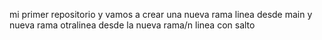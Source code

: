 mi primer repositorio
y vamos a crear una nueva rama
linea desde main y nueva rama
otralinea desde la nueva rama/n
linea con salto 


